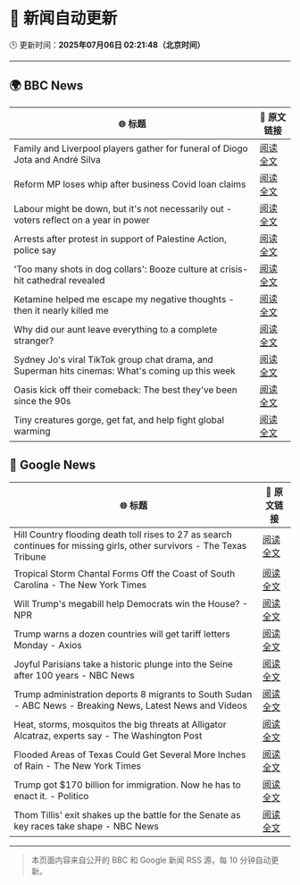 # 🧠 新闻自动更新

🕒 更新时间：**2025年07月06日 02:21:48（北京时间）**

---

## 🌍 BBC News

| 🌐 标题 | 🔗 原文链接 |
|--------|-------------|
| Family and Liverpool players gather for funeral of Diogo Jota and André Silva | [阅读全文](https://www.bbc.com/news/articles/c98jdq57dedo) |
| Reform MP loses whip after business Covid loan claims | [阅读全文](https://www.bbc.com/news/articles/c78n1dxl8wwo) |
| Labour might be down, but it's not necessarily out - voters reflect on a year in power | [阅读全文](https://www.bbc.com/news/articles/cvg8vjm4ee1o) |
| Arrests after protest in support of Palestine Action, police say | [阅读全文](https://www.bbc.com/news/articles/c4gd3pkr9x1o) |
| 'Too many shots in dog collars': Booze culture at crisis-hit cathedral revealed | [阅读全文](https://www.bbc.com/news/articles/ckg34410dx7o) |
| Ketamine helped me escape my negative thoughts - then it nearly killed me | [阅读全文](https://www.bbc.com/news/articles/c70r1xdyy59o) |
| Why did our aunt leave everything to a complete stranger? | [阅读全文](https://www.bbc.com/news/articles/cx2390x51zqo) |
| Sydney Jo's viral TikTok group chat drama, and Superman hits cinemas: What's coming up this week | [阅读全文](https://www.bbc.com/news/articles/cdjx2k1e0ydo) |
| Oasis kick off their comeback: The best they've been since the 90s | [阅读全文](https://www.bbc.com/news/articles/cn9y5z5nqe1o) |
| Tiny creatures gorge, get fat, and help fight global warming | [阅读全文](https://www.bbc.com/news/articles/c628nnz3rp9o) |

## 📰 Google News

| 🌐 标题 | 🔗 原文链接 |
|--------|-------------|
| Hill Country flooding death toll rises to 27 as search continues for missing girls, other survivors - The Texas Tribune | [阅读全文](https://news.google.com/rss/articles/CBMinwFBVV95cUxOZ3hSOWtUblFESEg3MGFDQ0N0Mjh2NmhCeVM4M0tCT3AwZU5TU0J6N05teGNWMjVxa0hOV2tmc0VBUjE3amdFSTdVZTB6eldoQmhueTRzbzZDYnFScXViN2RKdzhjNnBJT0Znb25EWHdoWGJTcjRGbWdVVi13aHlHNG1jREdQMEtyUmFHTXFNcmhxN0x3VjBVOGlHYWp6M1k?oc=5) |
| Tropical Storm Chantal Forms Off the Coast of South Carolina - The New York Times | [阅读全文](https://news.google.com/rss/articles/CBMijgFBVV95cUxPclEzdkU5bUpFMTRKOG1zc0s3Vm8yQ2pfZ2FDUWNfanVpS0M4NC1wT2t2VTVFQlhrZ3FWMVJyWDhSLXRZaXFlbk1aYTlXVG5xc2hIZHJTWWJ5NHpvNjdqc3ZIbHU1TUk0YjJMUHVqX1JHeXRoX3VDLVhTTkJZdUFGNUlJQTlyUXdINEhCdEJn?oc=5) |
| Will Trump's megabill help Democrats win the House? - NPR | [阅读全文](https://news.google.com/rss/articles/CBMikgFBVV95cUxNX1dHNUtXWmVTdEhfcWhaVVhxUTFrbWdQbmVqd3pqemlwRzZpMmN4VEtvZ202bWlGRXNvYkN5Z2lsSlVmSnVwb3lLVzY3a2RpRU56dlJQS04xNU55MDV4R2NWVW1uODlHQ19RZnROLUlBdVZvaW1rMWFaWDR2VWVrRlV1bnI1Z1VCVlFrZ2RuMF80Zw?oc=5) |
| Trump warns a dozen countries will get tariff letters Monday - Axios | [阅读全文](https://news.google.com/rss/articles/CBMiZEFVX3lxTE5VTmNhRDVlMkJsaWZ0aW1YVzhQbmdIWWNTVGwxUC0tX05ZMUZhZ3dtRUlqcU5HZ3kzcVU0S2FwZ0NyUDVGZGpHRmdNNEE1SkcyenVmSWpsVmZ3SlUtc0Y0Z1EzdFU?oc=5) |
| Joyful Parisians take a historic plunge into the Seine after 100 years - NBC News | [阅读全文](https://news.google.com/rss/articles/CBMihAFBVV95cUxNUXVWOEVzUGNIOE1iRktOQWczZ2VlSTJZQjNyRVpsRG1paWNaMUhsbkYtYnlWVnlna1RDeXdCb1hsMDJBYUxPSjNxdDFncUptVVJFdUNYWVp2ZE5GZXZnZnJpS3AwNTB0R1EwOXlhakoxYTdKQS1tbjdBai1yalA5Q0pwYVjSAVZBVV95cUxNNXNrZWR4cFNLY1A0UGZfSGg3OS1Ic3Qyb0pXbVJuY2FfNVNnemZxZ1lqMWliSXdCal9lcmw5QjJJdThxa2hNRUZqUUdzMml3N0JwNFZTUQ?oc=5) |
| Trump administration deports 8 migrants to South Sudan - ABC News - Breaking News, Latest News and Videos | [阅读全文](https://news.google.com/rss/articles/CBMinAFBVV95cUxQb0hvMkhBWjJpVVNrMG9fVkVaaGduY05ib0V5dHVnOE5nWDN1LUx4Yi15SjRfRHl2cFZxYlpRN3dvMTQ1dU9OYTdQeVEwY0dIYmxPWFgtalhwblV5Nmh2ajdDeDBjb3Y0cFhPeVNqeWtxSHNIeUN3LXlCSGdTVlJ4M3lkMU1DSnFINzkybHJQa05yZDZVS21FaDlaZkjSAaIBQVVfeXFMUEVfTGI5V3k0QlhNNkZIVnBjSDhWOUVoYnFDRy1NTk9uZUtjcjBGdDA4S1pORXBhOVlFMkFvN0RRcFhuOU5nb3RNdTBOLWdwczd6Z1NhYUNOXy1CLTlfXzk1VnJOSnpMNUVfbU1jeUU5Uk5FVk5VRzlQMC1kUDdBMFp5b2ZsUWJhR0JtT19tZGh3OEQ1RGtkY2lEZmptM3I5aUZB?oc=5) |
| Heat, storms, mosquitos the big threats at Alligator Alcatraz, experts say - The Washington Post | [阅读全文](https://news.google.com/rss/articles/CBMingFBVV95cUxOb3p3Z2hMa2Ytd1U4czNMNEJrQ1Roa0gxbjhpZERpeEdhbmItT2lRQzZxdDljdlpNcHB4WWYtd0NHb3dvb0NGR2d5dmk3LThGOTNPdENibWIyVEVodE5CUGFRSTMtVlpSTTMwQTJBU0Y2OXBlc1dSYTRDWlNwdjBTYS11WVRuMFNaZVotSkw0eVc2WDZFSHhDTnl6SGVBZw?oc=5) |
| Flooded Areas of Texas Could Get Several More Inches of Rain - The New York Times | [阅读全文](https://news.google.com/rss/articles/CBMib0FVX3lxTE10dDZZSjlwZEYyN2tMV1hITkpydEdfUlVfbUdGS0NUWGRhdFY5SnlQNWhPZlFiWlRpdmp3dnhIUU5xSThTYlBvSXJBNVRXeUNqaDFnbnMwQlIxeDdSRU9ScXJFa2VTVnBVZHJmS0Fudw?oc=5) |
| Trump got $170 billion for immigration. Now he has to enact it. - Politico | [阅读全文](https://news.google.com/rss/articles/CBMirwFBVV95cUxPTjM1Zk0zSG9uWC1PWDRSM1NjSWs2YXhSaWVtekJCTW12cUxoVWducHNpSmpEQ2JrNUc1a2tDSk14cXZ2RUlCZGhZZk1EMU5PNDA2ZjMyUmJ6WGo0TXVvcHVBREZEemNwTS1icm5nZWRFekdlQ3g1bmpPZkI0S2kzbms3M3RucVlwWmNEdjVkSldwcEZKejdWdEppSHhzRWRISE1EQW1wMmMtUkI5eEQw?oc=5) |
| Thom Tillis' exit shakes up the battle for the Senate as key races take shape - NBC News | [阅读全文](https://news.google.com/rss/articles/CBMitwFBVV95cUxOSjJBSndOLVM3dG1VQ1hwR1hxdGswWHd3MGdhS24yWkoyNDlUN3pjZUpWQVBnY2FhQXI5QXlBbXFNeTRBbU5aVm9hcFpkeU9mNjJMdjl5MHc0VHY3ZmxoY1RYSE1aR3VmN0V0d2dBMW50dHlXOXlWcWFnWmJjT3dLeU00Tng2M1pZZVFoc3h6Z21BNnU1cW5ib2ZKcmtpeFVwRVZ3UFVkMTdIXzZDVEh4ek1wS0JzLTjSAVZBVV95cUxPNmUtOG9TeGIwWEkxN2NwUVB2emVQZmlYa3h4ZnBNdVRkYnJJSW9TcU93RWg2T3BvTlpBcXNQTERRVUZ4cy1oeUZsM0gtUHZyeUlITi1adw?oc=5) |

---
> 本页面内容来自公开的 BBC 和 Google 新闻 RSS 源，每 10 分钟自动更新。